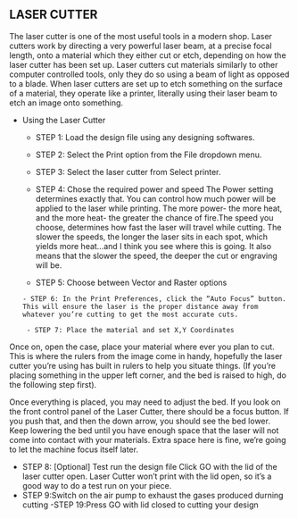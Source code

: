 ## LASER CUTTER

The laser cutter is one of the most useful tools in a modern shop. Laser cutters work by directing a very powerful laser beam, at a precise focal length, onto a material which they either cut or etch, depending on how the laser cutter has been set up. Laser cutters cut materials similarly to other computer controlled tools, only they do so using a beam of light as opposed to a blade. When laser cutters are set up to etch something on the surface of a material, they operate like a printer, literally using their laser beam to etch an image onto something.

- Using the Laser Cutter

     - STEP 1: Load the design file using any designing softwares.

     - STEP 2: Select the Print option from the File dropdown menu.

     - STEP 3: Select the laser cutter from Select printer.

     - STEP 4: Chose the required power and speed
               The Power setting determines exactly that. You can control how much power will be applied to the laser while printing.                  The more power- the more heat, and the more heat- the greater the chance of fire.The speed you choose, determines how                    fast the laser will travel while cutting. The slower the speeds, the longer the laser sits in each spot, which yields                    more heat…and I think you see where this is going. It also means that the slower the speed, the deeper the cut or                        engraving will be.
 
     - STEP 5: Choose between Vector and Raster options
         
      - STEP 6: In the Print Preferences, click the “Auto Focus” button. This will ensure the laser is the proper distance away from                     whatever you’re cutting to get the most accurate cuts.

       - STEP 7: Place the material and set X,Y Coordinates

                
Once on, open the case, place your material where ever you plan to cut. This is where the rulers from the image come in                  handy, hopefully the laser cutter you’re using has built in rulers to help you situate things. (If you’re placing                        something in the upper left corner, and the bed is raised to high, do the following step first).

                
       
Once everything is placed, you may need to adjust the bed. If you look on the front control panel of the Laser Cutter,                  there should be a focus button. If you push that, and then the down arrow, you should see the bed lower. Keep lowering                  the bed until you have enough space that the laser will not come into contact with your materials. Extra space here is                  fine, we’re going to let the machine focus itself later.

- STEP 8: [Optional] Test run the design file Click GO with the lid of the laser cutter open. Laser Cutter won’t print with the                   lid open, so it’s a good way to do a test run on your piece.
- STEP 9:Switch on the air pump to exhaust the gases produced durning cutting
-STEP 19:Press GO with lid closed to cutting your design
        
        
       
       
      
